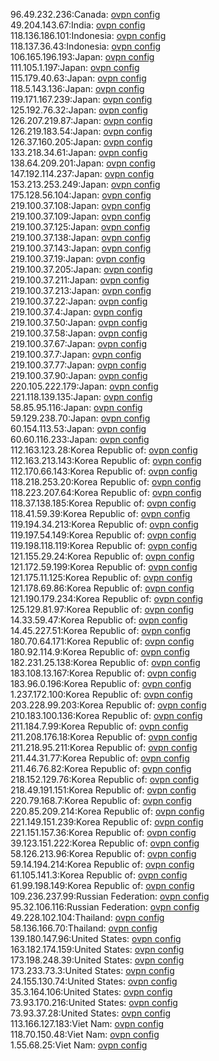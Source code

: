 96.49.232.236:Canada: [ovpn config](vpn/96_49_232_236.ovpn)  
49.204.143.67:India: [ovpn config](vpn/49_204_143_67.ovpn)  
118.136.186.101:Indonesia: [ovpn config](vpn/118_136_186_101.ovpn)  
118.137.36.43:Indonesia: [ovpn config](vpn/118_137_36_43.ovpn)  
106.165.196.193:Japan: [ovpn config](vpn/106_165_196_193.ovpn)  
111.105.1.197:Japan: [ovpn config](vpn/111_105_1_197.ovpn)  
115.179.40.63:Japan: [ovpn config](vpn/115_179_40_63.ovpn)  
118.5.143.136:Japan: [ovpn config](vpn/118_5_143_136.ovpn)  
119.171.167.239:Japan: [ovpn config](vpn/119_171_167_239.ovpn)  
125.192.76.32:Japan: [ovpn config](vpn/125_192_76_32.ovpn)  
126.207.219.87:Japan: [ovpn config](vpn/126_207_219_87.ovpn)  
126.219.183.54:Japan: [ovpn config](vpn/126_219_183_54.ovpn)  
126.37.160.205:Japan: [ovpn config](vpn/126_37_160_205.ovpn)  
133.218.34.61:Japan: [ovpn config](vpn/133_218_34_61.ovpn)  
138.64.209.201:Japan: [ovpn config](vpn/138_64_209_201.ovpn)  
147.192.114.237:Japan: [ovpn config](vpn/147_192_114_237.ovpn)  
153.213.253.249:Japan: [ovpn config](vpn/153_213_253_249.ovpn)  
175.128.56.104:Japan: [ovpn config](vpn/175_128_56_104.ovpn)  
219.100.37.108:Japan: [ovpn config](vpn/219_100_37_108.ovpn)  
219.100.37.109:Japan: [ovpn config](vpn/219_100_37_109.ovpn)  
219.100.37.125:Japan: [ovpn config](vpn/219_100_37_125.ovpn)  
219.100.37.138:Japan: [ovpn config](vpn/219_100_37_138.ovpn)  
219.100.37.143:Japan: [ovpn config](vpn/219_100_37_143.ovpn)  
219.100.37.19:Japan: [ovpn config](vpn/219_100_37_19.ovpn)  
219.100.37.205:Japan: [ovpn config](vpn/219_100_37_205.ovpn)  
219.100.37.211:Japan: [ovpn config](vpn/219_100_37_211.ovpn)  
219.100.37.213:Japan: [ovpn config](vpn/219_100_37_213.ovpn)  
219.100.37.22:Japan: [ovpn config](vpn/219_100_37_22.ovpn)  
219.100.37.4:Japan: [ovpn config](vpn/219_100_37_4.ovpn)  
219.100.37.50:Japan: [ovpn config](vpn/219_100_37_50.ovpn)  
219.100.37.58:Japan: [ovpn config](vpn/219_100_37_58.ovpn)  
219.100.37.67:Japan: [ovpn config](vpn/219_100_37_67.ovpn)  
219.100.37.7:Japan: [ovpn config](vpn/219_100_37_7.ovpn)  
219.100.37.77:Japan: [ovpn config](vpn/219_100_37_77.ovpn)  
219.100.37.90:Japan: [ovpn config](vpn/219_100_37_90.ovpn)  
220.105.222.179:Japan: [ovpn config](vpn/220_105_222_179.ovpn)  
221.118.139.135:Japan: [ovpn config](vpn/221_118_139_135.ovpn)  
58.85.95.116:Japan: [ovpn config](vpn/58_85_95_116.ovpn)  
59.129.238.70:Japan: [ovpn config](vpn/59_129_238_70.ovpn)  
60.154.113.53:Japan: [ovpn config](vpn/60_154_113_53.ovpn)  
60.60.116.233:Japan: [ovpn config](vpn/60_60_116_233.ovpn)  
112.163.123.28:Korea Republic of: [ovpn config](vpn/112_163_123_28.ovpn)  
112.163.213.143:Korea Republic of: [ovpn config](vpn/112_163_213_143.ovpn)  
112.170.66.143:Korea Republic of: [ovpn config](vpn/112_170_66_143.ovpn)  
118.218.253.20:Korea Republic of: [ovpn config](vpn/118_218_253_20.ovpn)  
118.223.207.64:Korea Republic of: [ovpn config](vpn/118_223_207_64.ovpn)  
118.37.138.185:Korea Republic of: [ovpn config](vpn/118_37_138_185.ovpn)  
118.41.59.39:Korea Republic of: [ovpn config](vpn/118_41_59_39.ovpn)  
119.194.34.213:Korea Republic of: [ovpn config](vpn/119_194_34_213.ovpn)  
119.197.54.149:Korea Republic of: [ovpn config](vpn/119_197_54_149.ovpn)  
119.198.118.119:Korea Republic of: [ovpn config](vpn/119_198_118_119.ovpn)  
121.155.29.24:Korea Republic of: [ovpn config](vpn/121_155_29_24.ovpn)  
121.172.59.199:Korea Republic of: [ovpn config](vpn/121_172_59_199.ovpn)  
121.175.11.125:Korea Republic of: [ovpn config](vpn/121_175_11_125.ovpn)  
121.178.69.86:Korea Republic of: [ovpn config](vpn/121_178_69_86.ovpn)  
121.190.179.234:Korea Republic of: [ovpn config](vpn/121_190_179_234.ovpn)  
125.129.81.97:Korea Republic of: [ovpn config](vpn/125_129_81_97.ovpn)  
14.33.59.47:Korea Republic of: [ovpn config](vpn/14_33_59_47.ovpn)  
14.45.227.51:Korea Republic of: [ovpn config](vpn/14_45_227_51.ovpn)  
180.70.64.171:Korea Republic of: [ovpn config](vpn/180_70_64_171.ovpn)  
180.92.114.9:Korea Republic of: [ovpn config](vpn/180_92_114_9.ovpn)  
182.231.25.138:Korea Republic of: [ovpn config](vpn/182_231_25_138.ovpn)  
183.108.13.167:Korea Republic of: [ovpn config](vpn/183_108_13_167.ovpn)  
183.96.0.196:Korea Republic of: [ovpn config](vpn/183_96_0_196.ovpn)  
1.237.172.100:Korea Republic of: [ovpn config](vpn/1_237_172_100.ovpn)  
203.228.99.203:Korea Republic of: [ovpn config](vpn/203_228_99_203.ovpn)  
210.183.100.136:Korea Republic of: [ovpn config](vpn/210_183_100_136.ovpn)  
211.184.7.99:Korea Republic of: [ovpn config](vpn/211_184_7_99.ovpn)  
211.208.176.18:Korea Republic of: [ovpn config](vpn/211_208_176_18.ovpn)  
211.218.95.211:Korea Republic of: [ovpn config](vpn/211_218_95_211.ovpn)  
211.44.31.77:Korea Republic of: [ovpn config](vpn/211_44_31_77.ovpn)  
211.46.76.82:Korea Republic of: [ovpn config](vpn/211_46_76_82.ovpn)  
218.152.129.76:Korea Republic of: [ovpn config](vpn/218_152_129_76.ovpn)  
218.49.191.151:Korea Republic of: [ovpn config](vpn/218_49_191_151.ovpn)  
220.79.168.7:Korea Republic of: [ovpn config](vpn/220_79_168_7.ovpn)  
220.85.209.214:Korea Republic of: [ovpn config](vpn/220_85_209_214.ovpn)  
221.149.151.239:Korea Republic of: [ovpn config](vpn/221_149_151_239.ovpn)  
221.151.157.36:Korea Republic of: [ovpn config](vpn/221_151_157_36.ovpn)  
39.123.151.222:Korea Republic of: [ovpn config](vpn/39_123_151_222.ovpn)  
58.126.213.96:Korea Republic of: [ovpn config](vpn/58_126_213_96.ovpn)  
59.14.194.214:Korea Republic of: [ovpn config](vpn/59_14_194_214.ovpn)  
61.105.141.3:Korea Republic of: [ovpn config](vpn/61_105_141_3.ovpn)  
61.99.198.149:Korea Republic of: [ovpn config](vpn/61_99_198_149.ovpn)  
109.236.237.99:Russian Federation: [ovpn config](vpn/109_236_237_99.ovpn)  
95.32.106.116:Russian Federation: [ovpn config](vpn/95_32_106_116.ovpn)  
49.228.102.104:Thailand: [ovpn config](vpn/49_228_102_104.ovpn)  
58.136.166.70:Thailand: [ovpn config](vpn/58_136_166_70.ovpn)  
139.180.147.96:United States: [ovpn config](vpn/139_180_147_96.ovpn)  
163.182.174.159:United States: [ovpn config](vpn/163_182_174_159.ovpn)  
173.198.248.39:United States: [ovpn config](vpn/173_198_248_39.ovpn)  
173.233.73.3:United States: [ovpn config](vpn/173_233_73_3.ovpn)  
24.155.130.74:United States: [ovpn config](vpn/24_155_130_74.ovpn)  
35.3.164.106:United States: [ovpn config](vpn/35_3_164_106.ovpn)  
73.93.170.216:United States: [ovpn config](vpn/73_93_170_216.ovpn)  
73.93.37.28:United States: [ovpn config](vpn/73_93_37_28.ovpn)  
113.166.127.183:Viet Nam: [ovpn config](vpn/113_166_127_183.ovpn)  
118.70.150.48:Viet Nam: [ovpn config](vpn/118_70_150_48.ovpn)  
1.55.68.25:Viet Nam: [ovpn config](vpn/1_55_68_25.ovpn)  

